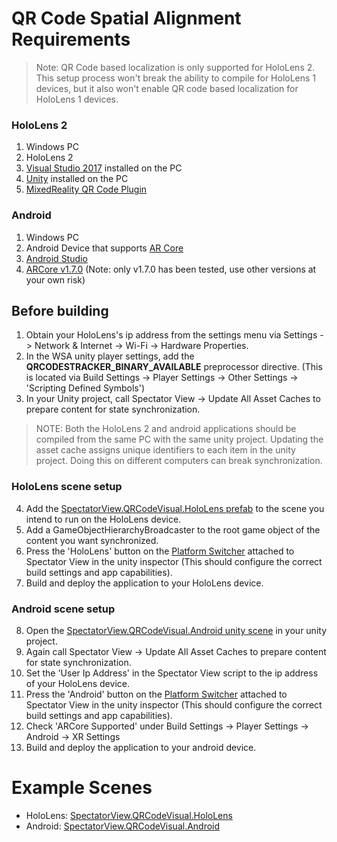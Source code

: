 # QR Code Spatial Alignment Requirements
> Note: QR Code based localization is only supported for HoloLens 2. This setup process won't break the ability to compile for HoloLens 1 devices, but it also won't enable QR code based localization for HoloLens 1 devices.

### HoloLens 2
1. Windows PC
2. HoloLens 2
3. [Visual Studio 2017](https://visualstudio.microsoft.com/vs/) installed on the PC
4. [Unity](https://unity3d.com/get-unity/download) installed on the PC
5. [MixedReality QR Code Plugin](https://github.com/dorreneb/mixed-reality/releases)

### Android
1. Windows PC
2. Android Device that supports [AR Core](https://developers.google.com/ar/discover/supported-devices)
3. [Android Studio](https://developer.android.com/studio)
4. [ARCore v1.7.0](https://github.com/google-ar/arcore-unity-sdk/releases/tag/v1.7.0) (Note: only v1.7.0 has been tested, use other versions at your own risk)

## Before building
1. Obtain your HoloLens's ip address from the settings menu via Settings -> Network & Internet -> Wi-Fi -> Hardware Properties.
2. In the WSA unity player settings, add the **QRCODESTRACKER_BINARY_AVAILABLE** preprocessor directive. (This is located via Build Settings -> Player Settings -> Other Settings -> 'Scripting Defined Symbols')
3. In your Unity project, call Spectator View -> Update All Asset Caches to prepare content for state synchronization.

> NOTE: Both the HoloLens 2 and android applications should be compiled from the same PC with the same unity project. Updating the asset cache assigns unique identifiers to each item in the unity project. Doing this on different computers can break synchronization.

### HoloLens scene setup
4. Add the [SpectatorView.QRCodeVisual.HoloLens prefab](Prefabs/SpectatorView.QRCodeVisual.HoloLens.prefab) to the scene you intend to run on the HoloLens device.
5. Add a GameObjectHierarchyBroadcaster to the root game object of the content you want synchronized. 
6. Press the 'HoloLens' button on the [Platform Switcher](Scripts/Editor/PlatformSwitcherEditor.cs) attached to Spectator View in the unity inspector (This should configure the correct build settings and app capabilities).
7. Build and deploy the application to your HoloLens device.

### Android scene setup
8. Open the [SpectatorView.QRCodeVisual.Android unity scene](Scenes/SpectatorView.ASA.Android.unity) in your unity project.
9. Again call Spectator View -> Update All Asset Caches to prepare content for state synchronization.
10. Set the 'User Ip Address' in the Spectator View script to the ip address of your HoloLens device.
11. Press the 'Android' button on the [Platform Switcher](Scripts/Editor/PlatformSwitcherEditor.cs) attached to Spectator View in the unity inspector (This should configure the correct build settings and app capabilities).
12. Check 'ARCore Supported' under Build Settings -> Player Settings -> Android -> XR Settings
13. Build and deploy the application to your android device.

# Example Scenes
* HoloLens: [SpectatorView.QRCodeVisual.HoloLens](Scenes/SpectatorView.QRCodeVisual.HoloLens.unity)
* Android: [SpectatorView.QRCodeVisual.Android](Scenes/SpectatorView.QRCodeVisual.Android.unity)
